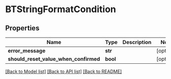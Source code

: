 # BTStringFormatCondition

## Properties
Name | Type | Description | Notes
------------ | ------------- | ------------- | -------------
**error_message** | **str** |  | [optional] 
**should_reset_value_when_confirmed** | **bool** |  | [optional] 

[[Back to Model list]](../README.md#documentation-for-models) [[Back to API list]](../README.md#documentation-for-api-endpoints) [[Back to README]](../README.md)


